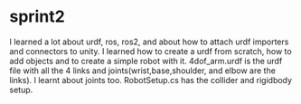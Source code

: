 # sprint2
 I learned a lot about urdf, ros, ros2, and  about how to attach urdf importers and connectors to unity. 
 I learned how to create a urdf from scratch, how to add objects and to create a simple robot with it. 
4dof_arm.urdf is the urdf file with all the 4 links and joints(wrist,base,shoulder, and elbow are the links). I learnt about joints too.
RobotSetup.cs has the collider and rigidbody setup.

